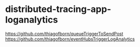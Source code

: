 # distributed-tracing-app-loganalytics

https://github.com/thiagofborn/queueTriggerToSendPost
https://github.com/thiagofborn/eventHubsTriggerLogAnalytics
